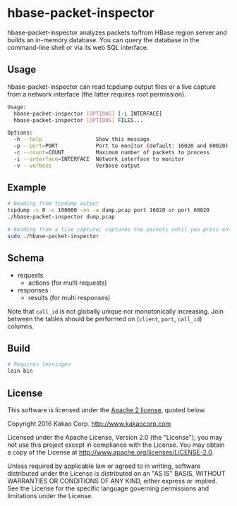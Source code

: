 # hbase-packet-inspector

hbase-packet-inspector analyzes packets to/from HBase region server and builds
an in-memory database. You can query the database in the command-line shell or
via its web SQL interface.

## Usage

hbase-packet-inspector can read tcpdump output files or a live capture from a
network interface (the latter requires root permission).

```sh
Usage:
  hbase-packet-inspector [OPTIONS] [-i INTERFACE]
  hbase-packet-inspector [OPTIONS] FILES...

Options:
  -h --help                 Show this message
  -p --port=PORT            Port to monitor (default: 16020 and 60020)
  -c --count=COUNT          Maximum number of packets to process
  -i --interface=INTERFACE  Network interface to monitor
  -v --verbose              Verbose output
```

## Example

```sh
# Reading from tcpdump output
tcpdump -s 0 -c 100000 -nn -w dump.pcap port 16020 or port 60020
./hbase-packet-inspector dump.pcap

# Reading from a live capture; captures the packets until you press enter
sudo ./hbase-packet-inspector
```

## Schema

- requests
    - actions (for multi requests)
- responses
    - results (for multi responses)

Note that `call_id` is not globally unique nor monotonically increasing. Join
between the tables should be performed on (`client`, `port`, `call_id`)
columns.

## Build

```sh
# Requires leiningen
lein bin
```

## License

This software is licensed under the [Apache 2 license](LICENSE.txt), quoted below.

Copyright 2016 Kakao Corp. <http://www.kakaocorp.com>

Licensed under the Apache License, Version 2.0 (the "License"); you may not
use this project except in compliance with the License. You may obtain a copy
of the License at http://www.apache.org/licenses/LICENSE-2.0.

Unless required by applicable law or agreed to in writing, software
distributed under the License is distributed on an "AS IS" BASIS, WITHOUT
WARRANTIES OR CONDITIONS OF ANY KIND, either express or implied. See the
License for the specific language governing permissions and limitations under
the License.
